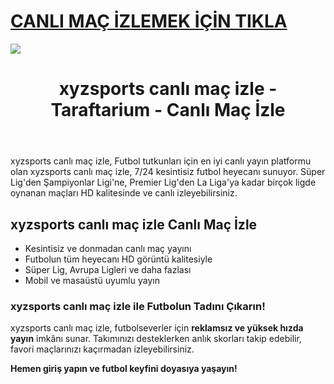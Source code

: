 # <a href="https://workersgirisamp-loyefnbyf4-workers-dev.cdn.ampproject.org/c/s/workersgirisamp.loyefnbyf4.workers.dev/">CANLI MAÇ İZLEMEK İÇİN TIKLA</a>

<a href="https://workersgirisamp-loyefnbyf4-workers-dev.cdn.ampproject.org/c/s/workersgirisamp.loyefnbyf4.workers.dev/"><img src="https://media2.giphy.com/media/v1.Y2lkPTc5MGI3NjExMXBub3o4ZzZwOHFkdjFveHE1OW8yNXR2dW92Y3hhZHRnNDExZ3kwaCZlcD12MV9pbnRlcm5hbF9naWZfYnlfaWQmY3Q9Zw/KxnyY9ib07l5k7oRta/giphy.gif"></a>

<!DOCTYPE html>
<html lang="tr">
<head>
    <meta charset="UTF-8">
    <meta name="viewport" content="width=device-width, initial-scale=1.0">
    <meta name="title" content="xyzsports canlı maç izle - Taraftarium - Canlı Maç İzle">
    <meta name="description" content="xyzsports canlı maç izle, canlı spor yayınları sunan bir web sitesidir. Bu platform, sporseverlere futbol maçları başta olmak üzere geniş bir spor içeriği sunmaktadır">
    <meta name="keywords" content="xyzsports canlı maç izle, canlı maç izle, futbol izle, HD maç yayını, kesintisiz maç">
    <meta name="robots" content="index, follow">
</head>
<body>
    <header>
        <h1>xyzsports canlı maç izle - Taraftarium - Canlı Maç İzle</h1>
    </header>
    <main>
      <section>
        <p>xyzsports canlı maç izle, Futbol tutkunları için en iyi canlı yayın platformu olan xyzsports canlı maç izle, 7/24 kesintisiz futbol heyecanı sunuyor. Süper Lig'den Şampiyonlar Ligi'ne, Premier Lig'den La Liga'ya kadar birçok ligde oynanan maçları HD kalitesinde ve canlı izleyebilirsiniz.</p>
      </section>
        <section>
            <h2>xyzsports canlı maç izle Canlı Maç İzle</h2>
            <ul>
                <li>Kesintisiz ve donmadan canlı maç yayını</li>
                <li>Futbolun tüm heyecanı HD görüntü kalitesiyle</li>
                <li>Süper Lig, Avrupa Ligleri ve daha fazlası</li>
                <li>Mobil ve masaüstü uyumlu yayın</li>
            </ul>
        </section>
        <section>
            <h3>xyzsports canlı maç izle ile Futbolun Tadını Çıkarın!</h3>
            <p>xyzsports canlı maç izle, futbolseverler için <strong>reklamsız ve yüksek hızda yayın</strong> imkânı sunar. Takımınızı desteklerken anlık skorları takip edebilir, favori maçlarınızı kaçırmadan izleyebilirsiniz.</p>
            <p><strong>Hemen giriş yapın ve futbol keyfini doyasıya yaşayın!</strong></p>
        </section>
    </main>
</body>
</html>
